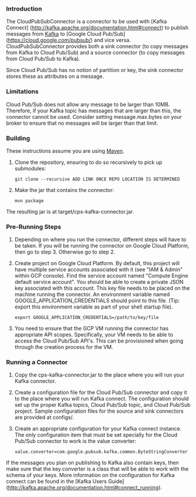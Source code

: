 ### Introduction

The CloudPubSubConnector is a connector to be used with [Kafka Connect]
(http://kafka.apache.org/documentation.html#connect) to publish messages from
[Kafka](http://kafka.apache.org) to [Google Cloud Pub/Sub]
(https://cloud.google.com/pubsub/) and vice versa. CloudPubSubConnector provides
both a sink connector (to copy messages from Kafka to Cloud Pub/Sub) and a
source connector (to copy messages from Cloud Pub/Sub to Kafka).

Since Cloud Pub/Sub has no notion of partition or key, the sink connector stores
these as attributes on a message.

### Limitations

Cloud Pub/Sub does not allow any message to be larger than 10MB. Therefore, if
your Kafka topic has messages that are larger than this, the connector cannot be
used. Consider setting message.max.bytes on your broker to ensure that no
messages will be larger than that limit.

### Building

These instructions assume you are using [Maven](https://maven.apache.org/).

1.  Clone the repository, ensuring to do so recursively to pick up submodules:

    `git clone --recursive ADD LINK ONCE REPO LOCATION IS DETERMINED`

2.  Make the jar that contains the connector:

    `mvn package`

The resulting jar is at target/cps-kafka-connector.jar.

### Pre-Running Steps

1.  Depending on where you run the connector, different steps will have to be
    taken. If you will be running the connector on Google Cloud Platform, then
    go to step 3. Otherwise go to step 2.

2.  Create project on Google Cloud Platform. By default, this project will have
    multiple service accounts associated with it (see "IAM & Admin" within GCP
    console). Find the service account named "Compute Engine default service
    account". You should be able to create a private JSON key associated with
    this account. This key file needs to be placed on the machine running the
    connector. An environment variable named GOOGLE_APPLICATION_CREDENTIALS
    should point to this file. (Tip: export this environment variable as part of
    your shell startup file).

    `export GOOGLE_APPLICATION_CREDENTIALS=/path/to/key/file`

3.  You need to ensure that the GCP VM running the connector has appropriate API
    scopes. Specifically, your VM needs to be able to access the Cloud Pub/Sub
    API's. This can be provisioned when going through the creation process for
    the VM.

### Running a Connector

1.  Copy the cps-kafka-connector.jar to the place where you will run your Kafka
    connector.

2.  Create a configuration file for the Cloud Pub/Sub connector and copy it to
    the place where you will run Kafka connect. The configuration should set up
    the proper Kafka topics, Cloud Pub/Sub topic, and Cloud Pub/Sub project.
    Sample configuration files for the source and sink connectors are provided
    at configs/.

3.  Create an appropriate configuration for your Kafka connect instance. The
    only configuration item that must be set specially for the Cloud Pub/Sub
    connector to work is the value converter:

    `value.converter=com.google.pubsub.kafka.common.ByteStringConverter`

If the messages you plan on publishing to Kafka also contain keys, then make
sure that the key.converter is a class that will be able to work with the schema
of your keys. More information on the configuration for Kafka connect can be
found in the [Kafka Users Guide]
(http://kafka.apache.org/documentation.html#connect_running).
